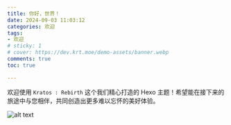 ```yaml
---
title: 你好，世界！
date: 2024-09-03 11:03:12
categories: 欢迎
tags:
- 欢迎
# sticky: 1
# cover: https://dev.krt.moe/demo-assets/banner.webp
comments: true
toc: true

---
```


欢迎使用 `Kratos : Rebirth` 这个我们精心打造的 Hexo 主题！希望能在接下来的旅途中与您相伴，共同创造出更多难以忘怀的美好体验。

![alt text](https://dev.krt.moe/demo-assets/banner.webp)
